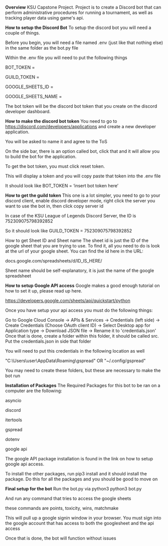 **Overview**
KSU Capstone Project. Project is to create a Discord bot that can perform administrative procedures for running a tournament, as well as tracking player data using game's api.

**How to setup the Discord Bot**
To setup the discord bot you will need a couple of things.

Before you begin, you will need a file named .env (just like that nothing else) in the same folder as the bot.py file

Within the .env file you will need to put the following things

BOT_TOKEN =

GUILD_TOKEN =

GOOGLE_SHEETS_ID =

GOOGLE_SHEETS_NAME =

The bot token will be the discord bot token that you create on the discord developer dashboard.


**How to make the discord bot token**
You need to go to https://discord.com/developers/applications and create a new developer application.

You will be asked to name it and agree to the ToS

On the side bar, there is an option called bot, click that and it will allow you to build the bot for the application.

To get the bot token, you must click reset token.

This will display a token and you will copy paste that token into the .env file

It should look like BOT_TOKEN = ‘insert bot token here’


**How to get the guild token**
This one is a lot simpler, you need to go to your discord client, enable discord developer mode, right click the server you want to use the bot in, then click copy server id

In case of the KSU League of Legends Discord Server, the ID is 752309075798392852

So it should look like GUILD_TOKEN = 752309075798392852

How to get Sheet ID and Sheet name
The sheet id is just the ID of the google sheet that you are trying to use. To find it, all you need to do is look at the url of your google sheet. You can find the id here in the URL:

docs.google.com/spreadsheets/d/ID_IS_HERE/

Sheet name should be self-explanatory, it is just the name of the google spreadsheet


**How to setup Google API access**
Google makes a good enough tutorial on how to set it up, please read up here.

https://developers.google.com/sheets/api/quickstart/python

Once you have setup your api access you must do the following things:

Go to Google Cloud Console -> APIs & Services -> Credentials (left side) -> Create Credentials (Choose OAuth client ID) -> Select Desktop app for Application type -> Download JSON file -> Rename it to 'credentials.json' Once that is done, create a folder within this folder, it should be called src. Put the credentials.json in side that folder

You will need to put this credentials in the following location as well

"C:\Users\user\AppData\Roaming\gspread" OR "~/.config/gspread"

You may need to create these folders, but these are necessary to make the bot run


**Installation of Packages**
The Required Packages for this bot to be ran on a computer are the following:

asyncio

discord

itertools

gspread

dotenv

google api

The google API package installation is found in the link on how to setup google api access.

To install the other packages, run pip3 install and it should install the package. Do this for all the packages and you should be good to move on


**Final setup for the bot**
Run the bot.py via python3 python3 bot.py

And run any command that tries to access the google sheets

these commands are points, toxicity, wins, matchmake

This will pull up a google signin window in your browser. You must sign into the google account that has access to both the googlesheet and the api access

Once that is done, the bot will function without issues
